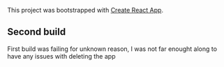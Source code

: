 This project was bootstrapped with [Create React App](https://github.com/facebookincubator/create-react-app).

## Second build

First build was failing for unknown reason, I was not far enought along to have any issues with deleting the app

